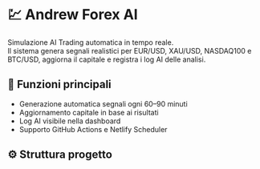 # 💹 Andrew Forex AI

Simulazione AI Trading automatica in tempo reale.  
Il sistema genera segnali realistici per EUR/USD, XAU/USD, NASDAQ100 e BTC/USD,
aggiorna il capitale e registra i log AI delle analisi.

## 🔧 Funzioni principali
- Generazione automatica segnali ogni 60–90 minuti
- Aggiornamento capitale in base ai risultati
- Log AI visibile nella dashboard
- Supporto GitHub Actions e Netlify Scheduler

## ⚙️ Struttura progetto